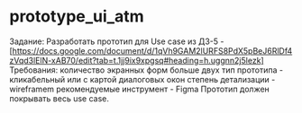 # prototype_ui_atm

Задание: Разработать прототип для Use case из ДЗ-5 - [https://docs.google.com/document/d/1qVh9GAM2lURFS8PdX5pBeJ6RlDf4zVqd3lElN-xAB70/edit?tab=t.1jj9ix9xpgsq#heading=h.uggnn2j5lezk]
Требования:
количество экранных форм больше двух
тип прототипа - кликабельный или с картой диалоговых окон
степень детализации - wireframem
рекомендуемые инструмент - Figma
Прототип должен покрывать весь use case.

